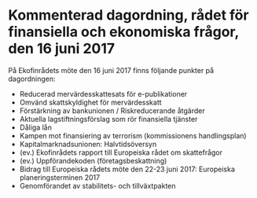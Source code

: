 # Kommenterad dagordning, rådet för finansiella och ekonomiska frågor, den 16 juni 2017

På Ekofinrådets möte den 16 juni 2017 finns följande punkter på dagordningen:

* Reducerad mervärdesskattesats för e\-publikationer
* Omvänd skattskyldighet för mervärdesskatt
* Förstärkning av bankunionen / Riskreducerande åtgärder
* Aktuella lagstiftningsförslag som rör finansiella tjänster
* Dåliga lån
* Kampen mot finansiering av terrorism (kommissionens handlingsplan)
* Kapitalmarknadsunionen: Halvtidsöversyn
* (ev.) Ekofinrådets rapport till Europeiska rådet om skattefrågor
* (ev.) Uppförandekoden (företagsbeskattning)
* Bidrag till Europeiska rådets möte den 22\-23 juni 2017: Europeiska planeringsterminen 2017
* Genomförandet av stabilitets\- och tillväxtpakten
